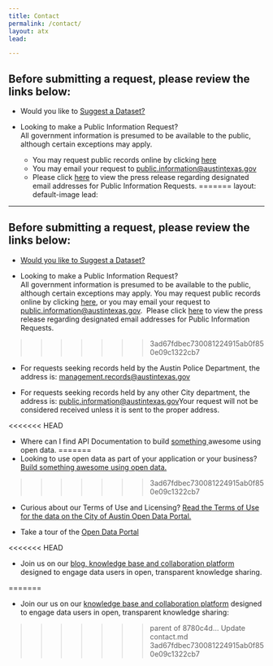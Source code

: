 ```yaml
---
title: Contact
permalink: /contact/
layout: atx
lead:

---
```

## Before submitting a request, please review the links below:  

- Would you like to <a href="https://data.austintexas.gov/nominate"> Suggest a Dataset?</a>

- Looking to make a Public Information Request? <br>
All government information is presumed to be available to the public, although certain exceptions may apply.
    - You may request public records online by clicking <a href="http://austintexas.gov/public-information-request">here</a>
    - You may email your request to <a href="mailto:public.information@austintexas.gov">public.information@austintexas.gov</a>
    - Please click <a href="http://us5.campaign-archive2.com/?u=1861810ce1dca1a4c1673747c&amp;id=901a15eb83&amp;e=b622560030">here</a> to view the press release regarding designated email addresses for Public Information Requests.
=======
layout: default-image
lead:

---

## Before submitting a request, please review the links below:  

- <a href="https://data.austintexas.gov/nominate">Would you like to Suggest a Dataset?</a>

- Looking to make a Public Information Request? <br>
All government information is presumed to be available to the public, although certain exceptions may apply. You may request public records online by clicking <a href="http://austintexas.gov/public-information-request">here</a>, or you may email your request to <a href="mailto:public.information@austintexas.gov">public.information@austintexas.gov</a>.&nbsp; Please click <a href="http://us5.campaign-archive2.com/?u=1861810ce1dca1a4c1673747c&amp;id=901a15eb83&amp;e=b622560030">here</a> to view the press release regarding designated email addresses for Public Information Requests.
>>>>>>> 3ad67fdbec730081224915ab0f850e09c1322cb7

- For requests seeking records held by the Austin Police Department, the address is: <a href="mailto:management.records@austintexas.gov">management.records@austintexas.gov</a>

- For requests seeking records held by any other City department, the address is:  <a href="mailto:public.information@austintexas.gov">public.information@austintexas.gov</a>Your request will not be considered received unless it is sent to the proper address.

<<<<<<< HEAD
- Where can I find API Documentation to build <a href="https://dev.socrata.com"> something </a> awesome using open data.
=======
- Looking to use open data as part of your application or your business? <a href="https://dev.socrata.com">Build something awesome using open data.</a>
>>>>>>> 3ad67fdbec730081224915ab0f850e09c1322cb7

- Curious about our Terms of Use and Licensing? <a href="https://austintexas.gov/page/city-austin-open-data-terms-use">Read the Terms of Use for the data on the City of Austin Open Data Portal.</a>

- Take a tour of the <a href="https://data.austintexas.gov">Open Data Portal</a>

<<<<<<< HEAD
- Join us on our <a href="https://opendata.bloomfire.com"> blog, knowledge base and collaboration platform</a> designed to engage data users in open, transparent knowledge sharing.

<script src="https://cityofaustin.seamlessdocs.com/s/b4fdc9ea151b57cdc1c245c24583a2ca/embed/iframe"></script>
=======
- Join our us on our <a href="https://opendata.bloomfire.com">knowledge base and collaboration platform</a> designed to engage data users in open, transparent knowledge sharing:

<script src="https://cityofaustin.seamlessdocs.com/s/b4fdc9ea151b57cdc1c245c24583a2ca/embed/iframe"></script>
>>>>>>> parent of 8780c4d... Update contact.md
>>>>>>> 3ad67fdbec730081224915ab0f850e09c1322cb7
